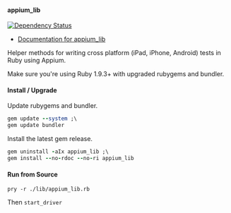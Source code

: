 #### appium_lib

[![Dependency Status](https://gemnasium.com/appium/appium_lib.png)](https://gemnasium.com/appium/appium_lib)

- [Documentation for appium_lib](http://www.rubydoc.info/github/appium/appium_lib/master/toplevel)

Helper methods for writing cross platform (iPad, iPhone, Android) tests in Ruby using Appium.

Make sure you're using Ruby 1.9.3+ with upgraded rubygems and bundler.

#### Install / Upgrade

Update rubygems and bundler.

```ruby
gem update --system ;\
gem update bundler
```

Install the latest gem release.

```ruby
gem uninstall -aIx appium_lib ;\
gem install --no-rdoc --no-ri appium_lib
```

#### Run from Source

`pry -r ./lib/appium_lib.rb`

Then `start_driver`
